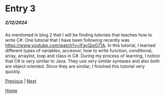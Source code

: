 # Entry 3
##### 2/12/2024
As mentioned in blog 2 that I will be finding tutorials that teaches how to write C#. One tutorial that I have been following recently was https://www.youtube.com/watch?v=IFayQioG71A. In this tutorial, I learned different types of variables, accessor, how to write function, conditional, array, arraylist, loop and class in C#. During my process of learning, I notice that C# is very similar to Java. They use very similar syntaxes and also both are object oriented. Since they are similar, I finished this tutorial very quickly. 






[Previous](entry02.md) | [Next](entry04.md)

[Home](../README.md)
